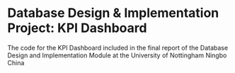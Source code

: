 # Database Design & Implementation Project: KPI Dashboard 
The code for the KPI Dashboard included in the final report of the Database Design and Implementation Module at the University of Nottingham Ningbo China
